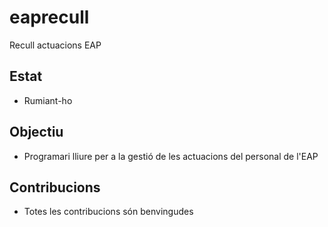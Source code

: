 # eaprecull

Recull actuacions EAP

## Estat

* Rumiant-ho

## Objectiu

* Programari lliure per a la gestió de les actuacions del personal de l'EAP

## Contribucions

* Totes les contribucions són benvingudes
